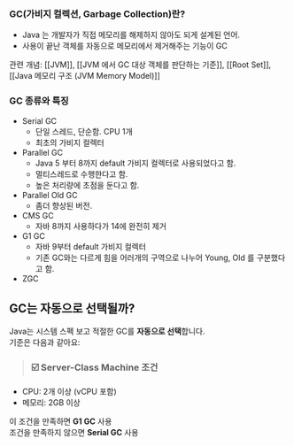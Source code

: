 
### GC(가비지 컬렉션, Garbage Collection)란?

- Java 는 개발자가 직접 메모리를 해제하지 않아도 되게 설계된 언어.
- 사용이 끝난 객체를 자동으로 메모리에서 제거해주는 기능이 GC

관련 개념: [[JVM]], [[JVM 에서 GC 대상 객체를 판단하는 기준]], [[Root Set]], [[Java 메모리 구조 (JVM Memory Model)]]

### GC 종류와 특징

- Serial GC
	- 단일 스레드, 단순함. CPU 1개
	- 최초의 가비지 컬렉터
- Parallel GC
	- Java 5 부터 8까지 default 가비지 컬렉터로 사용되었다고 함. 
	- 멀티스레드로 수행한다고 함.
	- 높은 처리량에 초점을 둔다고 함. 
-  Parallel Old GC 
	- 좀더 향상된 버전.
- CMS GC 
	- 자바 8까지 사용하다가 14에 완전히 제거
- G1 GC 
	- 자바 9부터 default 가비지 컬렉터
	- 기존 GC와는 다르게 힘을 어러개의 구역으로 나누어 Young, Old 를 구분했다고 함.
- ZGC 


## GC는 자동으로 선택될까?

Java는 시스템 스펙 보고 적절한 GC를 **자동으로 선택**합니다.  
기준은 다음과 같아요:

> ### ☑️ Server-Class Machine 조건

- CPU: 2개 이상 (vCPU 포함)
- 메모리: 2GB 이상

이 조건을 만족하면 **G1 GC** 사용  
조건을 만족하지 않으면 **Serial GC** 사용